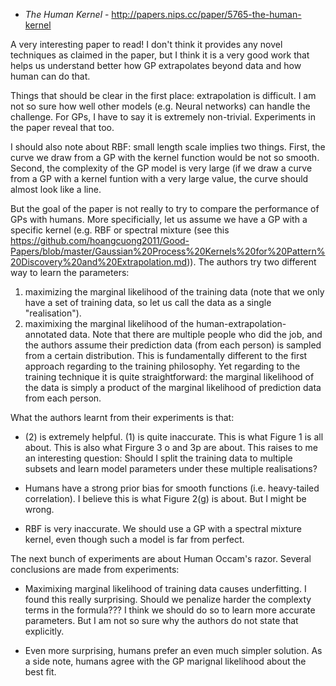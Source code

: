 - *The Human Kernel* - http://papers.nips.cc/paper/5765-the-human-kernel

A very interesting paper to read! I don't think it provides any novel techniques as claimed in the paper, but I think it is
a very good work that helps us understand better how GP extrapolates beyond data and how human can do that.

Things that should be clear in the first place: extrapolation is difficult. I am not so sure how well other models (e.g. Neural networks) can handle the challenge. For GPs, I have to say it is extremely non-trivial. Experiments in the paper reveal that too.

I should also note about RBF: small length scale implies two things. First, the curve we draw from a GP with the kernel function would be not so smooth. Second, the complexity of the GP model is very large (if we draw a curve from a GP with a kernel funtion with a very large value, the curve should almost look like a line.



But the goal of the paper is not really to try to compare the performance of GPs with humans. More specificially,
let us assume we have a GP with a specific kernel (e.g. RBF or spectral mixture (see this https://github.com/hoangcuong2011/Good-Papers/blob/master/Gaussian%20Process%20Kernels%20for%20Pattern%20Discovery%20and%20Extrapolation.md)). The authors
try two different way to learn the parameters:

1. maximizing the marginal likelihood of the training data (note that we only have a set of training data, so let us
call the data as a single "realisation").
2. maximixing the marginal likelihood of the human-extrapolation-annotated data. Note that there are multiple people who did
the job, and the authors assume their prediction data (from each person) is sampled from a certain distribution. This is fundamentally different to the first approach regarding to the training philosophy. Yet regarding to the training technique it is quite straightforward: the marginal likelihood of the data is simply a product of the marginal likelihood of prediction data from each person.

What the authors learnt from their experiments is that:

- (2) is extremely helpful. (1) is quite inaccurate. This is what Figure 1 is all about. This is also what Firgure 3 o and 3p are about. This raises to me an interesting question: Should I split the training data to multiple subsets and learn model parameters under these multiple realisations?

- Humans have a strong prior bias for smooth functions (i.e. heavy-tailed correlation). I believe this is what Figure 2(g) is about. But I might be wrong.

- RBF is very inaccurate. We should use a GP with a spectral mixture kernel, even though such a model is far from perfect.


The next bunch of experiments are about Human Occam's razor. Several conclusions are made from experiments:

- Maximixing marginal likelihood of training data causes underfitting. I found this really surprising. Should we penalize harder the complexty terms in the formula??? I think we should do so to learn more accurate parameters. But I am not so sure why the authors do not state that explicitly.

- Even more surprising, humans prefer an even much simpler solution. As a side note, humans agree with the GP marignal likelihood about the best fit.
